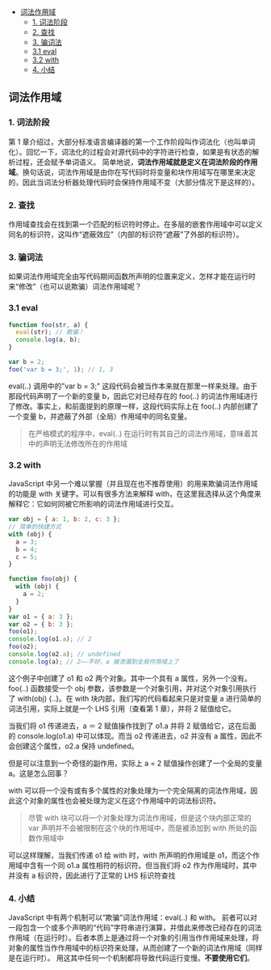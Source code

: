 - [词法作用域](#词法作用域)
  - [1. 词法阶段](#1-词法阶段)
  - [2. 查找](#2-查找)
  - [3. 骗词法](#3-骗词法)
  - [3.1 eval](#31-eval)
  - [3.2 with](#32-with)
  - [4. 小结](#4-小结)

## 词法作用域

### 1. 词法阶段

第 1 章介绍过，大部分标准语言编译器的第一个工作阶段叫作词法化（也叫单词化）。回忆一下，词法化的过程会对源代码中的字符进行检查，如果是有状态的解析过程，还会赋予单词语义。
简单地说，**词法作用域就是定义在词法阶段的作用域**。换句话说，词法作用域是由你在写代码时将变量和块作用域写在哪里来决定的，因此当词法分析器处理代码时会保持作用域不变（大部分情况下是这样的）。

### 2. 查找

作用域查找会在找到第一个匹配的标识符时停止。在多层的嵌套作用域中可以定义同名的标识符，这叫作“遮蔽效应”（内部的标识符“遮蔽”了外部的标识符）。

### 3. 骗词法

如果词法作用域完全由写代码期间函数所声明的位置来定义，怎样才能在运行时来“修改”（也可以说欺骗）词法作用域呢？

### 3.1 eval

```js
function foo(str, a) {
  eval(str); // 欺骗！
  console.log(a, b);
}

var b = 2;
foo('var b = 3;', 1); // 1, 3
```

eval(..) 调用中的"var b = 3;" 这段代码会被当作本来就在那里一样来处理。由于那段代码声明了一个新的变量 b，因此它对已经存在的 foo(..) 的词法作用域进行了修改。事实上，和前面提到的原理一样，这段代码实际上在 foo(..) 内部创建了一个变量 b，并遮蔽了外部（全局）作用域中的同名变量。

> 在严格模式的程序中，eval(..) 在运行时有其自己的词法作用域，意味着其中的声明无法修改所在的作用域

### 3.2 with

JavaScript 中另一个难以掌握（并且现在也不推荐使用）的用来欺骗词法作用域的功能是 with 关键字。可以有很多方法来解释 with，在这里我选择从这个角度来解释它：它如何同被它所影响的词法作用域进行交互。

```js
var obj = { a: 1, b: 2, c: 3 };
// 简单的快捷方式
with (obj) {
  a = 3;
  b = 4;
  c = 5;
}

function foo(obj) {
  with (obj) {
    a = 2;
  }
}
var o1 = { a: 3 };
var o2 = { b: 3 };
foo(o1);
console.log(o1.a); // 2
foo(o2);
console.log(o2.a); // undefined
console.log(a); // 2——不好，a 被泄漏到全局作用域上了
```

这个例子中创建了 o1 和 o2 两个对象。其中一个具有 a 属性，另外一个没有。
foo(..) 函数接受一个 obj 参数，该参数是一个对象引用，并对这个对象引用执行了 with(obj) {..}。在 with 块内部，我们写的代码看起来只是对变量 a 进行简单的词法引用，实际上就是一个 LHS 引用（查看第 1 章），并将 2 赋值给它。

当我们将 o1 传递进去，a ＝ 2 赋值操作找到了 o1.a 并将 2 赋值给它，这在后面的 console.log(o1.a) 中可以体现。而当 o2 传递进去，o2 并没有 a 属性，因此不会创建这个属性，o2.a 保持 undefined。

但是可以注意到一个奇怪的副作用，实际上 a = 2 赋值操作创建了一个全局的变量 a。这是怎么回事？

with 可以将一个没有或有多个属性的对象处理为一个完全隔离的词法作用域，因此这个对象的属性也会被处理为定义在这个作用域中的词法标识符。

> 尽管 with 块可以将一个对象处理为词法作用域，但是这个块内部正常的 var
> 声明并不会被限制在这个块的作用域中，而是被添加到 with 所处的函数作用域中

可以这样理解，当我们传递 o1 给 with 时，with 所声明的作用域是 o1，而这个作用域中含有一个同 o1.a 属性相符的标识符。但当我们将 o2 作为作用域时，其中并没有 a 标识符，因此进行了正常的 LHS 标识符查找

### 4. 小结

JavaScript 中有两个机制可以“欺骗”词法作用域：eval(..) 和 with。
前者可以对一段包含一个或多个声明的“代码”字符串进行演算，并借此来修改已经存在的词法作用域（在运行时）。后者本质上是通过将一个对象的引用当作作用域来处理，将对象的属性当作作用域中的标识符来处理，从而创建了一个新的词法作用域（同样是在运行时）。
用这其中任何一个机制都将导致代码运行变慢。**不要使用它们**。
